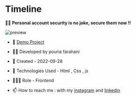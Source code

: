 # Timeline

👩‍✈️ **Personal account security is no joke, secure them now !!**

![preview](https://user-images.githubusercontent.com/109727844/192861001-60d6fa4c-ff3c-4b76-a9cb-9fe81e662ffc.jpg)

- 🔗 [Demo Project](https://pouria-farahani-developer.github.io/Timeline/)

- 👨‍💻 Developed by pouria farahani

- 📆 Created - 2022-09-28

- 🤖 Technologies Used - Html , Css , js

- 🕵🏻‍♀️ Role - Frontend

- 📫 How to reach me : with my [instagram](https://www.instagram.com/pouria_farahani_developer) and [linkedin](https://www.linkedin.com/in/pouria-farahani-developer)
